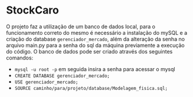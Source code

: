# StockCaro

O projeto faz a utilização de um banco de dados local, para o funcionamento correto do mesmo é necessário a instalação do mySQL e a criação do database `gerenciador_mercado`, além da alteração da senha no arquivo main.py para a senha do sql da máquina previamente a execução do código.
O banco de dados pode ser criado através dos seguintes comandos:
* `mysql -u root -p` em seguida insira a senha para acessar o mysql
* `CREATE DATABASE gerenciador_mercado;`
* `USE gerenciador_mercado;`
* `SOURCE caminho/para/projeto/database/Modelagem_fisica.sql;`
